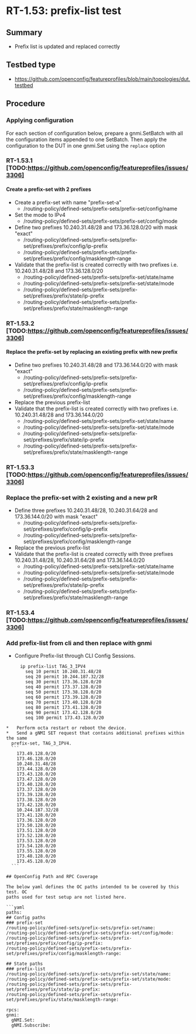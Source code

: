 # RT-1.53: prefix-list test

## Summary

-   Prefix list is updated and replaced correctly

## Testbed type

*   https://github.com/openconfig/featureprofiles/blob/main/topologies/dut.testbed

## Procedure

### Applying configuration

For each section of configuration below, prepare a gnmi.SetBatch with all the
configuration items appended to one SetBatch. Then apply the configuration to
the DUT in one gnmi.Set using the `replace` option

### RT-1.53.1 [TODO:https://github.com/openconfig/featureprofiles/issues/3306]

#### Create a prefix-set with 2 prefixes

*   Create a prefix-set with name "prefix-set-a"
    *   /routing-policy/defined-sets/prefix-sets/prefix-set/config/name
*   Set the mode to IPv4
    *   /routing-policy/defined-sets/prefix-sets/prefix-set/config/mode
*   Define two prefixes 10.240.31.48/28 and 173.36.128.0/20 with mask "exact"
    *   /routing-policy/defined-sets/prefix-sets/prefix-set/prefixes/prefix/config/ip-prefix
    *   /routing-policy/defined-sets/prefix-sets/prefix-set/prefixes/prefix/config/masklength-range
*   Validate that the prefix-list is created correctly with two prefixes i.e.
    10.240.31.48/28 and 173.36.128.0/20
    *   /routing-policy/defined-sets/prefix-sets/prefix-set/state/name
    *   /routing-policy/defined-sets/prefix-sets/prefix-set/state/mode
    *   /routing-policy/defined-sets/prefix-sets/prefix-set/prefixes/prefix/state/ip-prefix
    *   /routing-policy/defined-sets/prefix-sets/prefix-set/prefixes/prefix/state/masklength-range

### RT-1.53.2 [TODO:https://github.com/openconfig/featureprofiles/issues/3306]

#### Replace the prefix-set by replacing an existing prefix with new prefix

*   Define two prefixes 10.240.31.48/28 and 173.36.144.0/20 with mask "exact"
    *   /routing-policy/defined-sets/prefix-sets/prefix-set/prefixes/prefix/config/ip-prefix
    *   /routing-policy/defined-sets/prefix-sets/prefix-set/prefixes/prefix/config/masklength-range
*   Replace the previous prefix-list
*   Validate that the prefix-list is created correctly with two prefixes i.e.
    10.240.31.48/28 and 173.36.144.0/20
    *   /routing-policy/defined-sets/prefix-sets/prefix-set/state/name
    *   /routing-policy/defined-sets/prefix-sets/prefix-set/state/mode
    *   /routing-policy/defined-sets/prefix-sets/prefix-set/prefixes/prefix/state/ip-prefix
    *   /routing-policy/defined-sets/prefix-sets/prefix-set/prefixes/prefix/state/masklength-range

### RT-1.53.3 [TODO:https://github.com/openconfig/featureprofiles/issues/3306]

### Replace the prefix-set with 2 existing and a new prR

*   Define three prefixes 10.240.31.48/28, 10.240.31.64/28 and 173.36.144.0/20
    with mask "exact"
    *   /routing-policy/defined-sets/prefix-sets/prefix-set/prefixes/prefix/config/ip-prefix
    *   /routing-policy/defined-sets/prefix-sets/prefix-set/prefixes/prefix/config/masklength-range
*   Replace the previous prefix-list
*   Validate that the prefix-list is created correctly with three prefixes
    10.240.31.48/28, 10.240.31.64/28 and 173.36.144.0/20
    *   /routing-policy/defined-sets/prefix-sets/prefix-set/state/name
    *   /routing-policy/defined-sets/prefix-sets/prefix-set/state/mode
    *   /routing-policy/defined-sets/prefix-sets/prefix-set/prefixes/prefix/state/ip-prefix
    *   /routing-policy/defined-sets/prefix-sets/prefix-set/prefixes/prefix/state/masklength-range

### RT-1.53.4 [TODO:https://github.com/openconfig/featureprofiles/issues/3306]

### Add prefix-list from cli and then replace with gnmi

*   Configure Prefix-list through CLI Config Sessions.
    ```
      ip prefix-list TAG_3_IPV4
        seq 10 permit 10.240.31.48/28
        seq 20 permit 10.244.187.32/28
        seq 30 permit 173.36.128.0/20
        seq 40 permit 173.37.128.0/20
        seq 50 permit 173.38.128.0/20
        seq 60 permit 173.39.128.0/20
        seq 70 permit 173.40.128.0/20
        seq 80 permit 173.41.128.0/20
        seq 90 permit 173.42.128.0/20
        seq 100 permit 173.43.128.0/20
  ```
*   Perform octa restart or reboot the device.
*   Send a gNMI SET request that contains additional prefixes within the same
    prefix-set, TAG_3_IPV4.
    ```
      173.49.128.0/20
      173.46.128.0/20
      10.240.31.48/28
      173.44.128.0/20
      173.43.128.0/20
      173.47.128.0/20
      173.40.128.0/20
      173.37.128.0/20
      173.39.128.0/20
      173.38.128.0/20
      173.42.128.0/20
      10.244.187.32/28
      173.41.128.0/20
      173.36.128.0/20
      173.50.128.0/20
      173.51.128.0/20
      173.52.128.0/20
      173.53.128.0/20
      173.54.128.0/20
      173.55.128.0/20
      173.48.128.0/20
      173.45.128.0/20
    ```

## OpenConfig Path and RPC Coverage

The below yaml defines the OC paths intended to be covered by this test. OC
paths used for test setup are not listed here.

```yaml
paths:
  ## Config paths
  ### prefix-set
  /routing-policy/defined-sets/prefix-sets/prefix-set/name:
  /routing-policy/defined-sets/prefix-sets/prefix-set/config/mode:
  /routing-policy/defined-sets/prefix-sets/prefix-set/prefixes/prefix/config/ip-prefix:
  /routing-policy/defined-sets/prefix-sets/prefix-set/prefixes/prefix/config/masklength-range:

  ## State paths
  ### prefix-list
  /routing-policy/defined-sets/prefix-sets/prefix-set/state/name:
  /routing-policy/defined-sets/prefix-sets/prefix-set/state/mode:
  /routing-policy/defined-sets/prefix-sets/prefix-set/prefixes/prefix/state/ip-prefix:
  /routing-policy/defined-sets/prefix-sets/prefix-set/prefixes/prefix/state/masklength-range:

rpcs:
  gnmi:
    gNMI.Set:
    gNMI.Subscribe:
```
